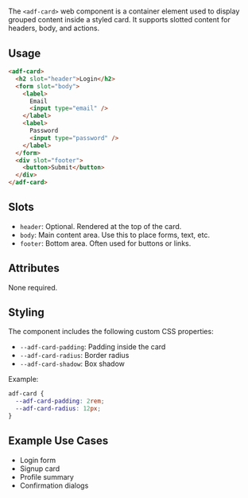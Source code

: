 # <adf-card>

The `<adf-card>` web component is a container element used to display grouped content inside a styled card. It supports slotted content for headers, body, and actions.

## Usage

```html
<adf-card>
  <h2 slot="header">Login</h2>
  <form slot="body">
    <label>
      Email
      <input type="email" />
    </label>
    <label>
      Password
      <input type="password" />
    </label>
  </form>
  <div slot="footer">
    <button>Submit</button>
  </div>
</adf-card>
```

## Slots

- `header`: Optional. Rendered at the top of the card.
- `body`: Main content area. Use this to place forms, text, etc.
- `footer`: Bottom area. Often used for buttons or links.

## Attributes

None required.

## Styling

The component includes the following custom CSS properties:

- `--adf-card-padding`: Padding inside the card
- `--adf-card-radius`: Border radius
- `--adf-card-shadow`: Box shadow

Example:

```css
adf-card {
  --adf-card-padding: 2rem;
  --adf-card-radius: 12px;
}
```

## Example Use Cases

- Login form
- Signup card
- Profile summary
- Confirmation dialogs
